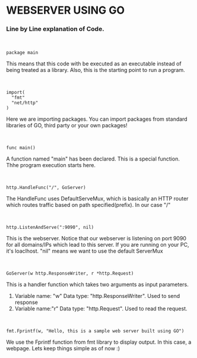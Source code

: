 # WEBSERVER USING GO

### Line by Line explanation of Code.
&nbsp;
```Shell
package main
```
This means that this code with be executed as an executable instead of being treated as a library. Also, this is the starting point to run a program.

&nbsp;
```Shell
import(
  "fmt"
  "net/http"
)
```
Here we are importing packages. You can import packages from standard libraries of GO, third party or your own packages!

&nbsp;
```Shell
func main()
```
A function named "main" has been declared. This is a  special function. Thhe program execution starts here.

&nbsp;
```Shell
http.HandleFunc("/", GoServer)
```
The HandleFunc uses DefaultServeMux, which is basically an HTTP router which routes traffic based on path specified(prefix). In our case "/"

&nbsp;
```Shell
http.ListenAndServe(":9090", nil)
```
This is the webserver. Notice that our webserver is listening on port 9090 for all domains/IPs which lead to this server. If you are running on your PC, it's loaclhost. "nil" means we want to use the default ServerMux

&nbsp;
```Shell
GoServer(w http.ResponseWriter, r *http.Request)
```
This is a handler function which takes two arguments as input parameters.
1. Variable name: "w"  Data type: "http.ResponseWriter". Used to send response
2. Variable name:"r" Data type: "http.Request". Used to read the request.

&nbsp;
```Shell
fmt.Fprintf(w, "Hello, this is a sample web server built using GO")
```
We use the Fprintf function from fmt library to display output. In this case, a webpage. Lets keep things simple as of now :)
